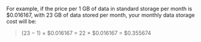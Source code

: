 For example, if the price per 1 GB of data in standard storage per month is $0.016167, with 23 GB of data stored per month, your monthly data storage cost will be:

> (23 − 1) × $0.016167 = 22 × $0.016167 = $0.355674